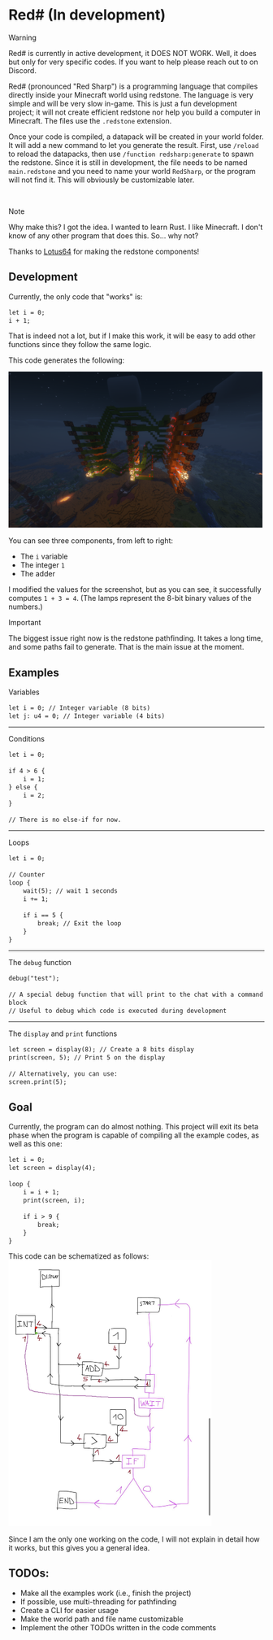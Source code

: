 # Red# (In development)

> [!WARNING]
> Red# is currently in active development, it DOES NOT WORK. Well, it does but only for very specific codes. If you want to help please reach out to on Discord.

Red# (pronounced "Red Sharp") is a programming language that compiles directly inside your Minecraft world using redstone. The language is very simple and will be very slow in-game. This is just a fun development project; it will not create efficient redstone nor help you build a computer in Minecraft. The files use the `.redstone` extension.

Once your code is compiled, a datapack will be created in your world folder. It will add a new command to let you generate the result. First, use `/reload` to reload the datapacks, then use `/function redsharp:generate` to spawn the redstone. Since it is still in development, the file needs to be named `main.redstone` and you need to name your world `RedSharp`, or the program will not find it. This will obviously be customizable later.

<br/>

> [!NOTE]
> Why make this? I got the idea. I wanted to learn Rust. I like Minecraft. I don't know of any other program that does this. So... why not?

Thanks to [Lotus64](https://github.com/lotus64yt) for making the redstone components!


## Development

Currently, the only code that "works" is:
```
let i = 0;
i + 1;
```
That is indeed not a lot, but if I make this work, it will be easy to add other functions since they follow the same logic.

This code generates the following:

<img src="first-result.png" alt="First result" width="500"/>

You can see three components, from left to right:
- The `i` variable
- The integer `1`
- The adder

I modified the values for the screenshot, but as you can see, it successfully computes `1 + 3 = 4`. (The lamps represent the 8-bit binary values of the numbers.)

> [!IMPORTANT]
> The biggest issue right now is the redstone pathfinding. It takes a long time, and some paths fail to generate. That is the main issue at the moment.

## Examples
Variables
```
let i = 0; // Integer variable (8 bits)
let j: u4 = 0; // Integer variable (4 bits)
```

---
Conditions
```
let i = 0;

if 4 > 6 {
    i = 1;
} else {
    i = 2;
}

// There is no else-if for now.
```

---
Loops
```
let i = 0;

// Counter
loop {
    wait(5); // wait 1 seconds
    i += 1;

    if i == 5 {
        break; // Exit the loop
    }
}
```

---
The `debug` function
```
debug("test");

// A special debug function that will print to the chat with a command block
// Useful to debug which code is executed during development
```

---
The `display` and `print` functions
```
let screen = display(8); // Create a 8 bits display
print(screen, 5); // Print 5 on the display

// Alternatively, you can use:
screen.print(5);
```


## Goal
Currently, the program can do almost nothing.
This project will exit its beta phase when the program is capable of compiling all the example codes, as well as this one:
```
let i = 0;
let screen = display(4);

loop {
    i = i + 1;
    print(screen, i);

    if i > 9 {
        break;
    }
}
```

This code can be schematized as follows:  
<img src="schema.jpg" alt="Schematic" width="400"/>

Since I am the only one working on the code, I will not explain in detail how it works, but this gives you a general idea.

## TODOs:
- Make all the examples work (i.e., finish the project)
- If possible, use multi-threading for pathfinding
- Create a CLI for easier usage
- Make the world path and file name customizable
- Implement the other TODOs written in the code comments